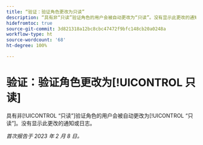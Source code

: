 ```yaml
---
title: “验证：验证角色更改为只读”
description: “具有非“只读”验证角色的用户会被自动更改为“只读”。没有显示此更改的通知或日志。”
hidefromtoc: true
source-git-commit: 3d821318a12bc8cbc47472f9bfc148cb20a0248a
workflow-type: ht
source-wordcount: '68'
ht-degree: 100%

---
```



# 验证：验证角色更改为[!UICONTROL 只读]

具有非[!UICONTROL “只读”]验证角色的用户会被自动更改为[!UICONTROL “只读”]。没有显示此更改的通知或日志。

_首次报告于 2023 年 2 月 8 日。_

